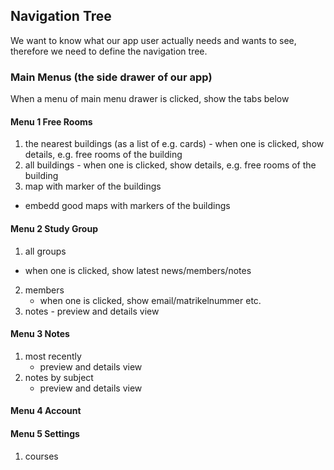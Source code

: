 ## Navigation Tree ##

We want to know what our app user actually needs and wants to see, therefore we need to define the navigation tree.

### Main Menus (the side drawer of our app) ###

When a menu of main menu drawer is clicked, show the tabs below

#### Menu 1 Free Rooms ####
  1. the nearest buildings (as a list of e.g. cards)
    - when one is clicked, show details, e.g. free rooms of the building
  2. all buildings
    - when one is clicked, show details, e.g. free rooms of the building
  3. map with marker of the buildings
   - embedd good maps with markers of the buildings
  
#### Menu 2 Study Group ####
  1. all groups
   - when one is clicked, show latest news/members/notes
  2. members
     - when one is clicked, show email/matrikelnummer etc.
  3. notes
    - preview and details view
  
#### Menu 3 Notes ####
  1. most recently
      - preview and details view
  2. notes by subject
      - preview and details view
      
#### Menu 4 Account ####

#### Menu 5 Settings ####
  1. courses
